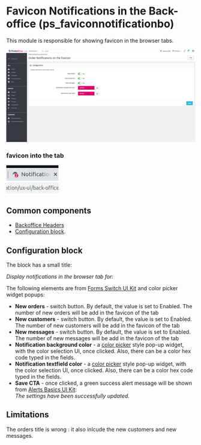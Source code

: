 # Favicon Notifications in the Back-office (ps\_faviconnotificationbo)

This module is responsible for showing favicon in the browser tabs.

![Order Notifications on the Favicon UI](<../../../../../.gitbook/assets/image (159).png>)

### favicon into the tab

![](<../../../../../.gitbook/assets/Capture d’écran du 2023-04-24 16-32-59.png>)

## Common components

* [Backoffice Headers](../../../common-components/back-office-header/)
* [Configuration block](https://app.gitbook.com/o/-MAz0PPl5s9ulE9xyliu/s/eRh5ljXXvELkmmdiRmg8/\~/changes/cReeZTZCiwqi5rIeUSjb/functional-documentation/ux-ui/common-components/configuration-block).

## Configuration block

The block has a small title:

_Display notifications in the browser tab for:_

The following elements are from [Forms Switch UI Kit](https://build.prestashop.com/prestashop-ui-kit/?path=/story/forms--switch-story) and color picker widget popups:

* **New orders** - switch button. By default, the value is set to Enabled. The number of new orders will be add in the favicon of the tab
* **New customers** - switch button. By default, the value is set to Enabled. The number of new customers will be add in the favicon of the tab
* **New messages** - switch button. By default, the value is set to Enabled. The number of new messages will be add in the favicon of the tab
* **Notification background color** - a [color picker](../../../common-components/color-picker.md) style pop-up widget, with the color selection UI, once clicked. Also, there can be a color hex code typed in the fields.
* **Notification textfield color** - a [color picker](../../../common-components/color-picker.md) style pop-up widget, with the color selection UI, once clicked. Also, there can be a color hex code typed in the fields.
* **Save CTA** - once clicked, a green success alert message will be shown from [Alerts Basics UI Kit](https://build.prestashop.com/prestashop-ui-kit/?path=/story/alerts--basics):\
  _The settings have been successfully updated._

## Limitations

The orders title is wrong : it also inlcude the new customers and new messages.
